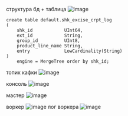 структура бд + таблица
![image](https://github.com/user-attachments/assets/e1b40a45-7c52-45cd-998f-dc61114eb011)

```
create table default.shk_excise_crpt_log
(
    shk_id            UInt64,
    ext_id            String,
    group_id          UInt8,
    product_line_name String,
    entry             LowCardinality(String)
)
    engine = MergeTree order by shk_id;

```

топик кафки
![image](https://github.com/user-attachments/assets/d3b13660-6504-44b1-b832-e1117161b799)

консоль
![image](https://github.com/user-attachments/assets/3ad176b1-20e8-4078-a931-4783bfb7c4e0)

мастер
![image](https://github.com/user-attachments/assets/d0094ff2-b47a-4ff1-a61f-86a1832292f5)

воркер
![image](https://github.com/user-attachments/assets/aabedef0-3b87-4240-8432-b4317279ad7b)
лог воркера
![image](https://github.com/user-attachments/assets/2be93f15-2d18-4b46-93f1-a5aaac84093f)





